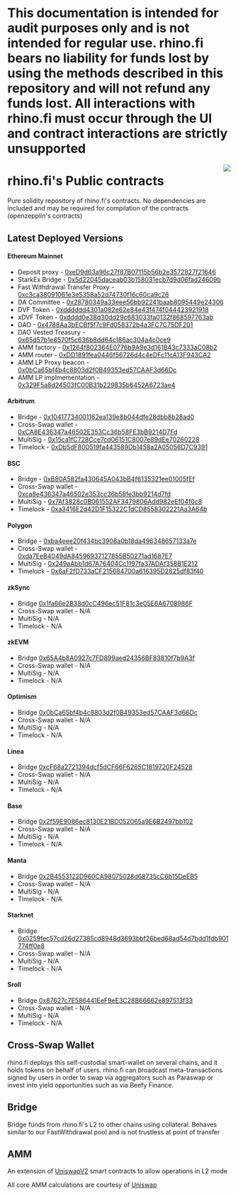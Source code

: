 # This documentation is intended for audit purposes only and is not intended for regular use. rhino.fi bears no liability for funds lost by using the methods described in this repository and will not refund any funds lost.  All interactions with rhino.fi must occur through the UI and contract interactions are strictly unsupported

<img src="https://avatars1.githubusercontent.com/u/56512535?s=200&v=4" align="right" />

# rhino.fi's Public contracts

Pure solidity repository of rhino.fi's contracts. No dependencies are included and may be required for compilation of the contracts (openzepplin's contracts)

## Latest Deployed Versions

#### Ethereum Mainnet
- Deposit proxy - [0xeD9d63a96c27f87B07115b56b2e3572827f21646](https://etherscan.io/address/0xeD9d63a96c27f87B07115b56b2e3572827f21646)
- StarkEx Bridge - [0x5d22045daceab03b158031ecb7d9d06fad24609b](https://etherscan.io/address/0x5d22045daceab03b158031ecb7d9d06fad24609b)
- Fast Withdrawal Transfer Proxy - [0xc3ca38091061e3e5358a52d74730f16c60ca9c26](https://etherscan.io/address/0xc3ca38091061e3e5358a52d74730f16c60ca9c26)
- DA Committee - [0x28780349a33eee56bb92241baab8095449e24306](https://etherscan.io/address/0x28780349a33eee56bb92241baab8095449e24306)
- DVF Token - [0xdddddd4301a082e62e84e43f474f044423921918](https://etherscan.io/token/0xdddddd4301a082e62e84e43f474f044423921918)
- xDVF Token - [0xdddd0e38d30dd29c683033fa0132f868597763ab](https://etherscan.io/token/0xdddd0e38d30dd29c683033fa0132f868597763ab)
- DAO - [0x4788Aa3bECBf5f7c9Fd058372b4a3FC7C75DF201](https://etherscan.io/address/0x4788Aa3bECBf5f7c9Fd058372b4a3FC7C75DF201)
- DAO Vested Treasury - [0x65d57b1e6570f5c636b8dd64c186ac304a4c0ce9](https://etherscan.io/address/0x65d57b1e6570f5c636b8dd64c186ac304a4c0ce9)
- AMM factory - [0x1264f802364E0776b9A9e3d161B43c7333aC08b2](https://etherscan.io/address/0x1264f802364E0776b9A9e3d161B43c7333aC08b2)
- AMM router - [0xDD1891fea0446f56726d4c4eDFc11cA13F943CA2](https://etherscan.io/address/0xDD1891fea0446f56726d4c4eDFc11cA13F943CA2)
- AMM LP Proxy beacon - [0x0bCa65bf4b4c8803d2f0B49353ed57CAAF3d66Dc](https://etherscan.io/address/0x0bCa65bf4b4c8803d2f0B49353ed57CAAF3d66Dc)
- AMM LP implmementation - [0x329F5a8d24503fC00B31b229835b6452A6723ae4](https://etherscan.io/address/0x329F5a8d24503fC00B31b229835b6452A6723ae4)

#### Arbitrum
- Bridge - [0x10417734001162ea139e8b044dfe28dbb8b28ad0](https://arbiscan.io/address/0x10417734001162ea139e8b044dfe28dbb8b28ad0)
- Cross-Swap wallet - [0xCA8E436347a46502E353Cc36b58FE3bB9214D7Fd](https://arbiscan.io/address/0xca8e436347a46502e353cc36b58fe3bb9214d7fd)
- MultiSig - [0x15ca1fC728Cce7cd06151C8007e89dEe70260228](https://arbiscan.io/address/0x15ca1fC728Cce7cd06151C8007e89dEe70260228)
- Timelock - [0xDb5dF800519fa443589Db1458a2A05056D7C9391](https://arbiscan.io/address/0xDb5dF800519fa443589Db1458a2A05056D7C9391)

#### BSC
- Bridge - [0xB80A582fa430645A043bB4f6135321ee01005fEf](https://bscscan.com/address/0xB80A582fa430645A043bB4f6135321ee01005fEf)
- Cross-Swap wallet - [0xca8e436347a46502e353cc36b58fe3bb9214d7fd](https://bscscan.com/address/0xca8e436347a46502e353cc36b58fe3bb9214d7fd)
- MultiSig - [0x7Af3828c0B061552AF3479806Add982eEf04f0c8](https://bscscan.com/address/0x7Af3828c0B061552AF3479806Add982eEf04f0c8)
- Timelock - [0xa3416E2d42D1F15322C1dCD8558302221Aa3A64b](https://bscscan.com/address/0xa3416E2d42D1F15322C1dCD8558302221Aa3A64b)

#### Polygon
- Bridge - [0xba4eee20f434bc3908a0b18da496348657133a7e](https://polygonscan.com/address/0xba4eee20f434bc3908a0b18da496348657133a7e)
- Cross-Swap wallet - [0xda7EeB4049dA84596937127855B50271ad1687E7](https://polygonscan.com/address/0xda7eeb4049da84596937127855b50271ad1687e7)
- MultiSig - [0x249aAbb1d67A76404Cc1197fa37ADAf358B1E212](https://polygonscan.com/address/0x249aAbb1d67A76404Cc1197fa37ADAf358B1E212)
- Timelock - [0x6aF2fD733aCF215684700a616395D2825df83f40](https://polygonscan.com/address/0x6aF2fD733aCF215684700a616395D2825df83f40)

#### zkSync
- Bridge [0x1fa66e2B38d0cC496ec51F81c3e05E6A6708986F](https://explorer.zksync.io/address/0x1fa66e2B38d0cC496ec51F81c3e05E6A6708986F)
- Cross-Swap wallet - N/A
- MultiSig - N/A
- Timelock - N/A

#### zkEVM
- Bridge [0x65A4b8A0927c7FD899aed24356BF83810f7b9A3f](https://zkevm.polygonscan.com/address/0x65A4b8A0927c7FD899aed24356BF83810f7b9A3f)
- Cross-Swap wallet - N/A
- MultiSig - N/A
- Timelock - N/A

#### Optimism
- Bridge [0x0bCa65bf4b4c8803d2f0B49353ed57CAAF3d66Dc](https://optimistic.etherscan.io/address/0x0bca65bf4b4c8803d2f0b49353ed57caaf3d66dc)
- Cross-Swap wallet - N/A
- MultiSig - N/A
- Timelock - N/A

#### Linea
- Bridge [0xcF68a2721394dcf5dCF66F6265C1819720F24528](https://explorer.linea.build/address/0xcF68a2721394dcf5dCF66F6265C1819720F24528)
- Cross-Swap wallet - N/A
- MultiSig - N/A
- Timelock - N/A

#### Base
- Bridge [0x2f59E9086ec8130E21BD052065a9E6B2497bb102](https://basescan.org/address/0x2f59E9086ec8130E21BD052065a9E6B2497bb102)
- Cross-Swap wallet - N/A
- MultiSig - N/A
- Timelock - N/A

#### Manta
- Bridge [0x2B4553122D960CA98075028d68735cC6b15DeEB5](https://manta-pacific.calderaexplorer.xyz/address/0x2B4553122D960CA98075028d68735cC6b15DeEB5)
- Cross-Swap wallet - N/A
- MultiSig - N/A
- Timelock - N/A

#### Starknet
- Bridge [0x0259fec57cd26d27385cd8948d3693bbf26bed68ad54d7bdd1fdb901774ff0e8](https://starkscan.co/contract/0x0259fec57cd26d27385cd8948d3693bbf26bed68ad54d7bdd1fdb901774ff0e8#portfolio)
- Cross-Swap wallet - N/A
- MultiSig - N/A
- Timelock - N/A

#### Sroll
- Bridge [0x87627c7E586441EeF9eE3C28B66662e897513f33](https://scrollscan.com/address/0x87627c7E586441EeF9eE3C28B66662e897513f33)
- Cross-Swap wallet - N/A
- MultiSig - N/A
- Timelock - N/A

## Cross-Swap Wallet

rhino.fi deploys this self-custodial smart-wallet on several chains, and it holds tokens on behalf of users. rhino.fi can broadcast meta-transactions signed by users in order to swap via aggregators such as Paraswap or invest into yield opportunities such as via Beefy Finance.

## Bridge

Bridge funds from rhino.fi's L2 to other chains using collateral. Behaves similar to our FastWithdrawal pool and is not trustless at point of transfer

## AMM

An extension of [UniswapV2](https://github.com/Uniswap/v2-core) smart contracts to allow operations in L2 mode

All core AMM calculations are courtesy of [Uniswap](https://uniswap.org/)
